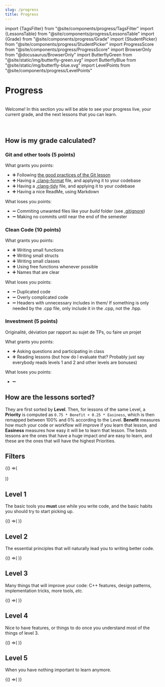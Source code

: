 ```yaml
---
slug: /progress
title: Progress
---
```

import {TagsFilter} from "@site/components/progress/TagsFilter"
import {LessonsTable} from "@site/components/progress/LessonsTable"
import {Grade} from "@site/components/progress/Grade"
import {StudentPicker} from "@site/components/progress/StudentPicker"
import ProgressScore from "@site/components/progress/ProgressScore"
import BrowserOnly from "@docusaurus/BrowserOnly"
import ButterflyGreen from "@site/static/img/butterfly-green.svg"
import ButterflyBlue from "@site/static/img/butterfly-blue.svg"
import LevelPoints from "@site/components/progress/LevelPoints"

# Progress

<ButterflyGreen/> <ButterflyGreen/> <ButterflyGreen/><br/>
Welcome! In this section you will be able to see your progress live, your current grade, and the next lessons that you can learn.<br/>
<ButterflyBlue/> <ButterflyBlue/> <ButterflyBlue/><br/><br/>

## How is my grade calculated?

### Git and other tools (5 points)

What grants you points:

- ➕ Following [the good practices of the Git lesson](/lessons/git#good-practices)
- ➕ Having a [.clang-format](/lessons/formatting-tool/) file, and applying it to your codebase
- ➕ Having a [.clang-tidy](/lessons/static-analysers/) file, and applying it to your codebase
- ➕ Having a nice ReadMe, using Markdown

What loses you points:

- ➖ Commiting unwanted files like your *build* folder (see [.gitignore](/lessons/git#gitignore))
- ➖ Making no commits until near the end of the semester

### Clean Code (10 points)

What grants you points:

- ➕ Writing small functions
- ➕ Writing small structs
- ➕ Writing small classes
- ➕ Using free functions whenever possible
- ➕ Names that are clear

What loses you points:

- ➖ Duplicated code
- ➖ Overly complicated code
- ➖ Headers with unnecessary includes in them/ If something is only needed by the .cpp file, only include it in the .cpp, not the .hpp.

### Investment (5 points)

Originalité, déviation par rapport au sujet de TPs, ou faire un projet

What grants you points:

- ➕ Asking questions and participating in class
- ➕ Reading lessons (but how do I evaluate that? Probably just say everybody reads levels 1 and 2 and other levels are bonuses)

What loses you points:

- ➖ 

## How are the lessons sorted?

They are first sorted by **Level**. Then, for lessons of the same Level, a **Priority** is computed as `0.75 * Benefit + 0.25 * Easiness`, which is then remapped between 100% and 0% according to the Level. **Benefit** measures how much your code or workflow will improve if you learn that lesson, and **Easiness** measures how easy it will be to learn that lesson. The bests lessons are the ones that have a huge impact *and* are easy to learn, and these are the ones that will have the highest Priorities.

## Filters
<BrowserOnly>{() =>(<span>
    <StudentPicker/>
    <br/>
    <TagsFilter/>
    <Grade top_position="340px"/>
    <br/>
</span>)}</BrowserOnly>

## Level 1

The basic tools you **must** use while you write code, and the basic habits you should try to start picking up.

<BrowserOnly>{() =>(<span>
    <ProgressScore level={1}/>
    <LessonsTable level={1}/>
</span>)}</BrowserOnly>

## Level 2

The essential principles that will naturally lead you to writing better code.

<BrowserOnly>{() =>(<span>
    <ProgressScore level={2}/>
    <LessonsTable level={2}/>
</span>)}</BrowserOnly>

## Level 3

Many things that will improve your code: C++ features, design patterns, implementation tricks, more tools, *etc.*

<BrowserOnly>{() =>(<span>
    <ProgressScore level={3}/>
    <LessonsTable level={3}/>
</span>)}</BrowserOnly>

## Level 4

Nice to have features, or things to do once you understand most of the things of level 3.

<BrowserOnly>{() =>(<span>
    <ProgressScore level={4}/>
    <LessonsTable level={4}/>
</span>)}</BrowserOnly>

## Level 5

When you have nothing important to learn anymore.

<BrowserOnly>{() =>(<span>
    <ProgressScore level={5}/>
    <LessonsTable level={5}/>
</span>)}</BrowserOnly>
